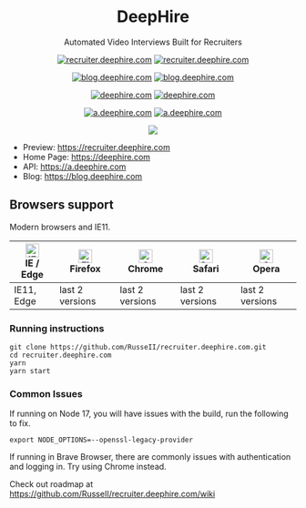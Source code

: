 
<h1 align="center">DeepHire</h1>

<div align="center">

Automated Video Interviews Built for Recruiters


 
 
[![recruiter.deephire.com](https://img.shields.io/endpoint?url=https%3A%2F%2Fapi.russell.work%2Fserver_status%3Fbadge%3Dhttps%3A%2F%2Frecruiter.deephire.com)](https://recruiter.deephire.com)
[![recruiter.deephire.com](https://img.shields.io/endpoint?url=https%3A%2F%2Fapi.russell.work%2Fserver_status%3Fuptimes%3D1%26badge%3Dhttps%3A%2F%2Frecruiter.deephire.com)](https://recruiter.deephire.com)

[![blog.deephire.com](https://img.shields.io/endpoint?url=https%3A%2F%2Fapi.russell.work%2Fserver_status%3Fbadge%3Dhttps%3A%2F%2Fblog.deephire.com)](https://blog.deephire.com)
[![blog.deephire.com](https://img.shields.io/endpoint?url=https%3A%2F%2Fapi.russell.work%2Fserver_status%3Fuptimes%3D1%26badge%3Dhttps%3A%2F%2Fblog.deephire.com)](https://blog.deephire.com)

[![deephire.com](https://img.shields.io/endpoint?url=https%3A%2F%2Fapi.russell.work%2Fserver_status%3Fbadge%3Dhttps%3A%2F%2Fdeephire.com)](https://deephire.com)
[![deephire.com](https://img.shields.io/endpoint?url=https%3A%2F%2Fapi.russell.work%2Fserver_status%3Fuptimes%3D1%26badge%3Dhttps%3A%2F%2Fdeephire.com)](https://deephire.com)

[![a.deephire.com](https://img.shields.io/endpoint?url=https%3A%2F%2Fapi.russell.work%2Fserver_status%3Fbadge%3Dhttps%3A%2F%2Fa.deephire.com)](https://a.deephire.com)
[![a.deephire.com](https://img.shields.io/endpoint?url=https%3A%2F%2Fapi.russell.work%2Fserver_status%3Fuptimes%3D1%26badge%3Dhttps%3A%2F%2Fa.deephire.com)](https://a.deephire.com)


![](https://s3.amazonaws.com/deephire/logos/deephire+shortlists+photo.jpg)

</div>

- Preview: https://recruiter.deephire.com
- Home Page: https://deephire.com
- API: https://a.deephire.com
- Blog: https://blog.deephire.com


## Browsers support

Modern browsers and IE11.

| [<img src="https://raw.githubusercontent.com/alrra/browser-logos/master/src/edge/edge_48x48.png" alt="IE / Edge" width="24px" height="24px" />](http://godban.github.io/browsers-support-badges/)</br>IE / Edge | [<img src="https://raw.githubusercontent.com/alrra/browser-logos/master/src/firefox/firefox_48x48.png" alt="Firefox" width="24px" height="24px" />](http://godban.github.io/browsers-support-badges/)</br>Firefox | [<img src="https://raw.githubusercontent.com/alrra/browser-logos/master/src/chrome/chrome_48x48.png" alt="Chrome" width="24px" height="24px" />](http://godban.github.io/browsers-support-badges/)</br>Chrome | [<img src="https://raw.githubusercontent.com/alrra/browser-logos/master/src/safari/safari_48x48.png" alt="Safari" width="24px" height="24px" />](http://godban.github.io/browsers-support-badges/)</br>Safari | [<img src="https://raw.githubusercontent.com/alrra/browser-logos/master/src/opera/opera_48x48.png" alt="Opera" width="24px" height="24px" />](http://godban.github.io/browsers-support-badges/)</br>Opera |
| --------- | --------- | --------- | --------- | --------- |
| IE11, Edge| last 2 versions| last 2 versions| last 2 versions| last 2 versions



### Running instructions
```
git clone https://github.com/RusseII/recruiter.deephire.com.git 
cd recruiter.deephire.com
yarn
yarn start 
```

### Common Issues

If running on Node 17, you will have issues with the build, run the following to fix.

```
export NODE_OPTIONS=--openssl-legacy-provider

```

If running in Brave Browser, there are commonly issues with authentication and logging in. Try using Chrome instead.

Check out roadmap at https://github.com/RusseII/recruiter.deephire.com/wiki

